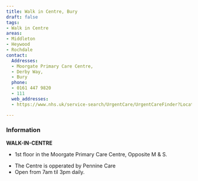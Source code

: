 ```yaml
---
title: Walk in Centre, Bury
draft: false
tags:
- Walk in Centre
areas:
- Middleton
- Heywood
- Rochdale
contact:
  Addresses:
  - Moorgate Primary Care Centre, 
  - Derby Way, 
  - Bury
  phone:
  - 0161 447 9820
  - 111
  web_addresses:
  - https://www.nhs.uk/service-search/UrgentCare/UrgentCareFinder?Location.Id=14352&Location.Name=Middleton%2C%20Greater%20Manchester%2C%20M24&Location.County=Greater%20Manchester&Location.Postcode=M24%204&Location.Latitude=53.546&Location.Longitude=-2.202&IsAandE=False&IsPharmacy=False&IsUrgentCare=True&IsOpenNow=False&MileValue=10

---
```

### Information
**WALK-IN-CENTRE**   
- 1st floor in the Moorgate Primary Care Centre, Opposite M & S.

* The Centre is opperated by Pennine Care
* Open from 7am til 3pm daily.